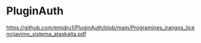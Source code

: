 # PluginAuth

https://github.com/emidru1/PluginAuth/blob/main/Programines_irangos_licencijavimo_sistema_ataskaita.pdf




